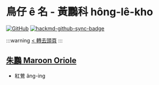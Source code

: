 # 鳥仔 ê 名 - 黃鸝科 hông-lê-kho

[![GitHub](https://img.shields.io/badge/GitHub-black?logo=github)](https://github.com/siansiansu/tsiau-a-e-mia)
[![hackmd-github-sync-badge](https://hackmd.io/ore7vnA_RqGgNbhidTokRg/badge)](https://hackmd.io/ore7vnA_RqGgNbhidTokRg)

:::warning
[< 轉去頭頁](https://hackmd.io/@siansiansu/Hy4VzNvha)
:::

## [朱鸝 Maroon Oriole](https://www.instagram.com/p/CYmPuQmPGpe/)

- 紅鶯 âng-ing

